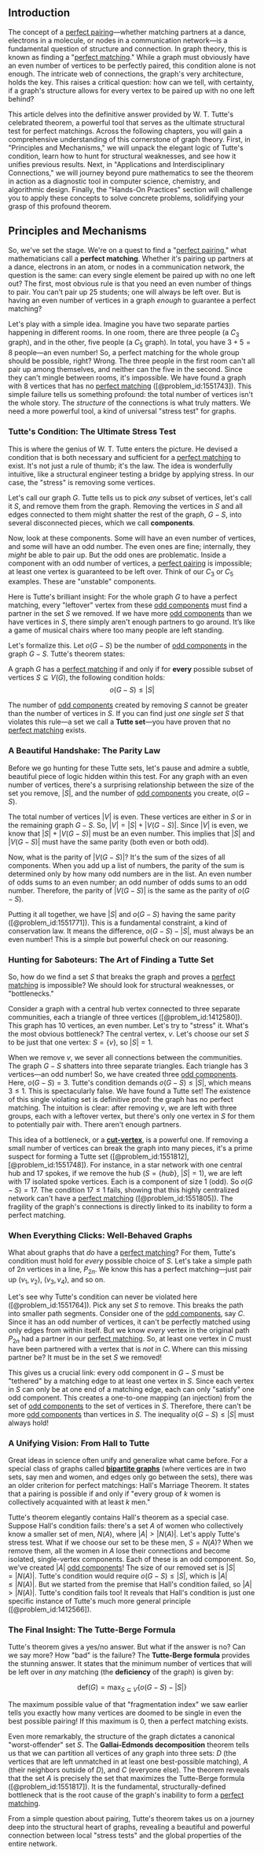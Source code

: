 ## Introduction
The concept of a [perfect pairing](@article_id:187262)—whether matching partners at a dance, electrons in a molecule, or nodes in a communication network—is a fundamental question of structure and connection. In graph theory, this is known as finding a "[perfect matching](@article_id:273422)." While a graph must obviously have an even number of vertices to be perfectly paired, this condition alone is not enough. The intricate web of connections, the graph's very architecture, holds the key. This raises a critical question: how can we tell, with certainty, if a graph's structure allows for every vertex to be paired up with no one left behind?

This article delves into the definitive answer provided by W. T. Tutte's celebrated theorem, a powerful tool that serves as the ultimate structural test for perfect matchings. Across the following chapters, you will gain a comprehensive understanding of this cornerstone of graph theory. First, in "Principles and Mechanisms," we will unpack the elegant logic of Tutte's condition, learn how to hunt for structural weaknesses, and see how it unifies previous results. Next, in "Applications and Interdisciplinary Connections," we will journey beyond pure mathematics to see the theorem in action as a diagnostic tool in computer science, chemistry, and algorithmic design. Finally, the "Hands-On Practices" section will challenge you to apply these concepts to solve concrete problems, solidifying your grasp of this profound theorem.

## Principles and Mechanisms

So, we've set the stage. We're on a quest to find a "[perfect pairing](@article_id:187262)," what mathematicians call a **perfect matching**. Whether it's pairing up partners at a dance, electrons in an atom, or nodes in a communication network, the question is the same: can every single element be paired up with no one left out? The first, most obvious rule is that you need an even number of things to pair. You can't pair up 25 students; one will always be left over. But is having an even number of vertices in a graph *enough* to guarantee a perfect matching?

Let's play with a simple idea. Imagine you have two separate parties happening in different rooms. In one room, there are three people (a $C_3$ graph), and in the other, five people (a $C_5$ graph). In total, you have $3+5=8$ people—an even number! So, a perfect matching for the whole group should be possible, right? Wrong. The three people in the first room can't all pair up among themselves, and neither can the five in the second. Since they can't mingle between rooms, it's impossible. We have found a graph with 8 vertices that has no [perfect matching](@article_id:273422) ([@problem_id:1551743]). This simple failure tells us something profound: the total number of vertices isn't the whole story. The *structure* of the connections is what truly matters. We need a more powerful tool, a kind of universal "stress test" for graphs.

### Tutte's Condition: The Ultimate Stress Test

This is where the genius of W. T. Tutte enters the picture. He devised a condition that is both necessary and sufficient for a [perfect matching](@article_id:273422) to exist. It's not just a rule of thumb; it's the law. The idea is wonderfully intuitive, like a structural engineer testing a bridge by applying stress. In our case, the "stress" is removing some vertices.

Let's call our graph $G$. Tutte tells us to pick *any* subset of vertices, let's call it $S$, and remove them from the graph. Removing the vertices in $S$ and all edges connected to them might shatter the rest of the graph, $G-S$, into several disconnected pieces, which we call **components**.

Now, look at these components. Some will have an even number of vertices, and some will have an odd number. The even ones are fine; internally, they *might* be able to pair up. But the odd ones are problematic. Inside a component with an odd number of vertices, a [perfect pairing](@article_id:187262) is impossible; at least one vertex is guaranteed to be left over. Think of our $C_3$ or $C_5$ examples. These are "unstable" components.

Here is Tutte's brilliant insight: For the whole graph $G$ to have a perfect matching, every "leftover" vertex from these [odd components](@article_id:276088) must find a partner in the set $S$ we removed. If we have more [odd components](@article_id:276088) than we have vertices in $S$, there simply aren't enough partners to go around. It’s like a game of musical chairs where too many people are left standing.

Let's formalize this. Let $o(G-S)$ be the number of [odd components](@article_id:276088) in the graph $G-S$. Tutte's theorem states:

A graph $G$ has a [perfect matching](@article_id:273422) if and only if for **every** possible subset of vertices $S \subseteq V(G)$, the following condition holds:
$$o(G-S) \le |S|$$

The number of [odd components](@article_id:276088) created by removing $S$ cannot be greater than the number of vertices in $S$. If you can find just *one single set* $S$ that violates this rule—a set we call a **Tutte set**—you have proven that no [perfect matching](@article_id:273422) exists.

### A Beautiful Handshake: The Parity Law

Before we go hunting for these Tutte sets, let's pause and admire a subtle, beautiful piece of logic hidden within this test. For any graph with an even number of vertices, there's a surprising relationship between the size of the set you remove, $|S|$, and the number of [odd components](@article_id:276088) you create, $o(G-S)$.

The total number of vertices $|V|$ is even. These vertices are either in $S$ or in the remaining graph $G-S$. So, $|V| = |S| + |V(G-S)|$.
Since $|V|$ is even, we know that $|S| + |V(G-S)|$ must be an even number. This implies that $|S|$ and $|V(G-S)|$ must have the same parity (both even or both odd).

Now, what is the parity of $|V(G-S)|$? It's the sum of the sizes of all components. When you add up a list of numbers, the parity of the sum is determined only by how many odd numbers are in the list. An even number of odds sums to an even number; an odd number of odds sums to an odd number. Therefore, the parity of $|V(G-S)|$ is the same as the parity of $o(G-S)$.

Putting it all together, we have $|S|$ and $o(G-S)$ having the same parity ([@problem_id:1551771]). This is a fundamental constraint, a kind of conservation law. It means the difference, $o(G-S) - |S|$, must always be an even number! This is a simple but powerful check on our reasoning.

### Hunting for Saboteurs: The Art of Finding a Tutte Set

So, how do we find a set $S$ that breaks the graph and proves a [perfect matching](@article_id:273422) is impossible? We should look for structural weaknesses, or "bottlenecks."

Consider a graph with a central hub vertex connected to three separate communities, each a triangle of three vertices ([@problem_id:1412580]). This graph has 10 vertices, an even number. Let's try to "stress" it. What's the most obvious bottleneck? The central vertex, $v$. Let's choose our set $S$ to be just that one vertex: $S = \{v\}$, so $|S|=1$.

When we remove $v$, we sever all connections between the communities. The graph $G-S$ shatters into three separate triangles. Each triangle has 3 vertices—an odd number! So, we have created three [odd components](@article_id:276088). Here, $o(G-S) = 3$. Tutte's condition demands $o(G-S) \le |S|$, which means $3 \le 1$. This is spectacularly false. We have found a Tutte set! The existence of this single violating set is definitive proof: the graph has no perfect matching. The intuition is clear: after removing $v$, we are left with three groups, each with a leftover vertex, but there's only one vertex in $S$ for them to potentially pair with. There aren't enough partners.

This idea of a bottleneck, or a **[cut-vertex](@article_id:260447)**, is a powerful one. If removing a small number of vertices can break the graph into many pieces, it's a prime suspect for forming a Tutte set ([@problem_id:1551812], [@problem_id:1551748]). For instance, in a star network with one central hub and 17 spokes, if we remove the hub ($S=\{hub\}$, $|S|=1$), we are left with 17 isolated spoke vertices. Each is a component of size 1 (odd). So $o(G-S) = 17$. The condition $17 \le 1$ fails, showing that this highly centralized network can't have a [perfect matching](@article_id:273422) ([@problem_id:1551805]). The fragility of the graph's connections is directly linked to its inability to form a perfect matching.

### When Everything Clicks: Well-Behaved Graphs

What about graphs that *do* have a [perfect matching](@article_id:273422)? For them, Tutte's condition must hold for *every* possible choice of $S$. Let's take a simple path of $2n$ vertices in a line, $P_{2n}$. We know this has a perfect matching—just pair up $(v_1, v_2)$, $(v_3, v_4)$, and so on.

Let's see why Tutte's condition can never be violated here ([@problem_id:1551764]). Pick any set $S$ to remove. This breaks the path into smaller path segments. Consider one of the [odd components](@article_id:276088), say $C$. Since it has an odd number of vertices, it can't be perfectly matched using only edges from within itself. But we know *every* vertex in the original path $P_{2n}$ had a partner in our [perfect matching](@article_id:273422). So, at least one vertex in $C$ must have been partnered with a vertex that is *not* in $C$. Where can this missing partner be? It must be in the set $S$ we removed!

This gives us a crucial link: every odd component in $G-S$ must be "tethered" by a matching edge to at least one vertex in $S$. Since each vertex in $S$ can only be at one end of a matching edge, each can only "satisfy" one odd component. This creates a one-to-one mapping (an injection) from the set of [odd components](@article_id:276088) to the set of vertices in $S$. Therefore, there can't be more [odd components](@article_id:276088) than vertices in $S$. The inequality $o(G-S) \le |S|$ must always hold!

### A Unifying Vision: From Hall to Tutte

Great ideas in science often unify and generalize what came before. For a special class of graphs called **[bipartite graphs](@article_id:261957)** (where vertices are in two sets, say men and women, and edges only go between the sets), there was an older criterion for perfect matchings: Hall's Marriage Theorem. It states that a pairing is possible if and only if "every group of $k$ women is collectively acquainted with at least $k$ men."

Tutte's theorem elegantly contains Hall's theorem as a special case. Suppose Hall's condition fails: there's a set $A$ of women who collectively know a smaller set of men, $N(A)$, where $|A| > |N(A)|$. Let's apply Tutte's stress test. What if we choose our set to be these men, $S = N(A)$? When we remove them, all the women in $A$ lose their connections and become isolated, single-vertex components. Each of these is an odd component. So, we've created $|A|$ [odd components](@article_id:276088)! The size of our removed set is $|S| = |N(A)|$. Tutte's condition would require $o(G-S) \le |S|$, which is $|A| \le |N(A)|$. But we started from the premise that Hall's condition failed, so $|A| > |N(A)|$. Tutte's condition fails too! It reveals that Hall's condition is just one specific instance of Tutte's much more general principle ([@problem_id:1412566]).

### The Final Insight: The Tutte-Berge Formula

Tutte's theorem gives a yes/no answer. But what if the answer is no? Can we say more? How "bad" is the failure? The **Tutte-Berge formula** provides the stunning answer. It states that the minimum number of vertices that will be left over in *any* matching (the **deficiency** of the graph) is given by:

$$\text{def}(G) = \max_{S \subseteq V} \{o(G-S) - |S|\}$$

The maximum possible value of that "fragmentation index" we saw earlier tells you exactly how many vertices are doomed to be single in even the best possible pairing! If this maximum is 0, then a perfect matching exists.

Even more remarkably, the structure of the graph dictates a canonical "worst-offender" set $S$. The **Gallai-Edmonds decomposition** theorem tells us that we can partition all vertices of any graph into three sets: $D$ (the vertices that are left unmatched in at least one best-possible matching), $A$ (their neighbors outside of $D$), and $C$ (everyone else). The theorem reveals that the set $A$ is precisely the set that maximizes the Tutte-Berge formula ([@problem_id:1551817]). It is the fundamental, structurally-defined bottleneck that is the root cause of the graph's inability to form a [perfect matching](@article_id:273422).

From a simple question about pairing, Tutte's theorem takes us on a journey deep into the structural heart of graphs, revealing a beautiful and powerful connection between local "stress tests" and the global properties of the entire network.